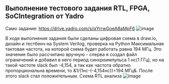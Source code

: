 ## Выполнение тестового задания RTL, FPGA, SoCIntegration от Yadro
Само задание: https://drive.yadro.com/s/qYrrwGoeA8aMpF6
![image](https://github.com/user-attachments/assets/74266a5a-e216-4861-9407-5a0ca43643f9)

В ходе выполнения задания были сделаны цифровая схема в draw.io, дизайн и тестбенч на System Verilog, проверка на Python
Максимальная тактовая частота, на которой схема будет работать равна 194 МГц. Это значение было рассчитано вручную - сперва я создал файл ограничений и добавил в него период синхроимпульса 1 нс(1 ГГц), но на такой частоте slack был -4,154, а так как частота обратно пропорциональна времени, то &1/(1нс-(-4,154нс))=194 МГц&. После этого slack стал положительным.
Схема RTL анализа
![image](https://github.com/user-attachments/assets/67642475-4512-460d-bbba-0fef027b37db)
